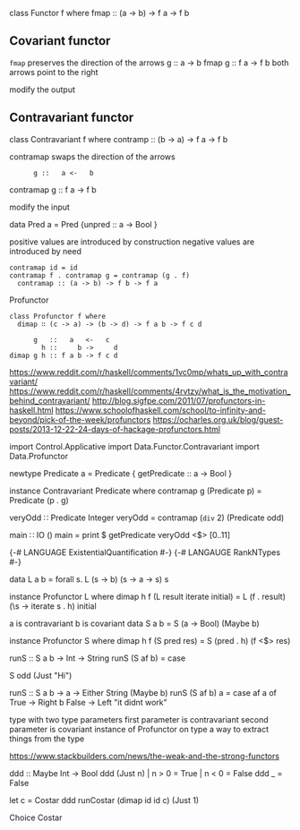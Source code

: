 class Functor f where
  fmap :: (a -> b) -> f a -> f b

## Covariant functor

`fmap` preserves the direction of the arrows
     g ::   a ->   b
fmap g :: f a -> f b
both arrows point to the right

modify the output

## Contravariant functor

class Contravariant f where
  contramp :: (b -> a) -> f a -> f b
  
contramap swaps the direction of the arrows
          
          g ::   a <-   b
contramap g :: f a -> f b

modify the input

data Pred a = Pred {unpred :: a -> Bool }


positive values are introduced by construction
negative values are introduced by need

```
contramap id = id
contramap f . contramap g = contramap (g . f)
  contramap :: (a -> b) -> f b -> f a
```


Profunctor

```
class Profunctor f where
  dimap ∷ (c -> a) -> (b -> d) -> f a b -> f c d

      g   ::   a   <-   c
        h ::     b ->     d
dimap g h :: f a b -> f c d
```


https://www.reddit.com/r/haskell/comments/1vc0mp/whats_up_with_contravariant/
https://www.reddit.com/r/haskell/comments/4rvtzy/what_is_the_motivation_behind_contravariant/
http://blog.sigfpe.com/2011/07/profunctors-in-haskell.html
https://www.schoolofhaskell.com/school/to-infinity-and-beyond/pick-of-the-week/profunctors
https://ocharles.org.uk/blog/guest-posts/2013-12-22-24-days-of-hackage-profunctors.html


import Control.Applicative
import Data.Functor.Contravariant
import Data.Profunctor

newtype Predicate a = Predicate { getPredicate :: a -> Bool }

instance Contravariant Predicate where
  contramap g (Predicate p) = Predicate (p . g)

veryOdd ∷ Predicate Integer
veryOdd = contramap (`div` 2) (Predicate odd)

main ∷ IO ()
main = print $ getPredicate veryOdd <$> [0..11]

{-# LANGUAGE ExistentialQuantification #-}
{-# LANGAUGE RankNTypes #-}

data L a b = forall s. L (s -> b) (s -> a -> s) s

instance Profunctor L where
  dimap h f (L result iterate initial) =
    L (f . result) (\s -> iterate s . h) initial

a is contravariant
b is covariant
data S a b = S (a -> Bool) (Maybe b)

instance Profunctor S where
  dimap h f (S pred res) =
    S (pred . h) (f <$> res)
    
runS :: S a b -> Int -> String
runS (S af b) = case

S odd (Just "Hi")

runS :: S a b -> a -> Either String (Maybe b)
runS (S af b) a =
  case af a of
    True  -> Right b
    False -> Left "it didnt work"
    
type with two type parameters
first parameter is contravariant 
second parameter is covariant
instance of Profunctor on type
a way to extract things from the type

https://www.stackbuilders.com/news/the-weak-and-the-strong-functors

ddd :: Maybe Int -> Bool
ddd (Just n)
  | n > 0 = True
  | n < 0 = False
ddd _ = False

let c = Costar ddd
runCostar (dimap id id c) (Just 1)

Choice 
Costar
